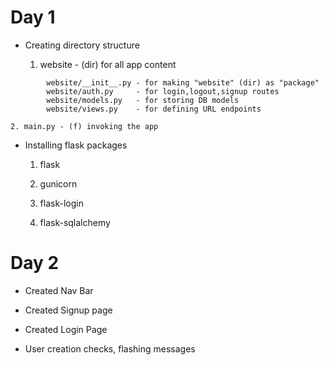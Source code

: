 # Day 1

- Creating directory structure

    1. website - (dir) for all app content

```
        website/__init__.py - for making "website" (dir) as "package"
        website/auth.py     - for login,logout,signup routes
        website/models.py   - for storing DB models
        website/views.py    - for defining URL endpoints
```

    2. main.py - (f) invoking the app 
        
- Installing flask packages

    1. flask

    2. gunicorn

    3. flask-login

    4. flask-sqlalchemy


# Day 2

- Created Nav Bar

- Created Signup page

- Created Login Page

- User creation checks, flashing messages